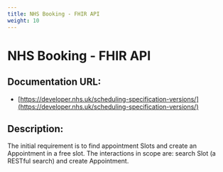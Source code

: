 ```yaml
---
title: NHS Booking - FHIR API
weight: 10
---
```


# NHS Booking - FHIR API

## Documentation URL:
 - [https://developer.nhs.uk/scheduling-specification-versions/](https://developer.nhs.uk/scheduling-specification-versions/)

## Description:
The initial requirement is to find appointment Slots and create an Appointment in a free slot. The interactions in scope are: search Slot (a RESTful search) and create Appointment.


